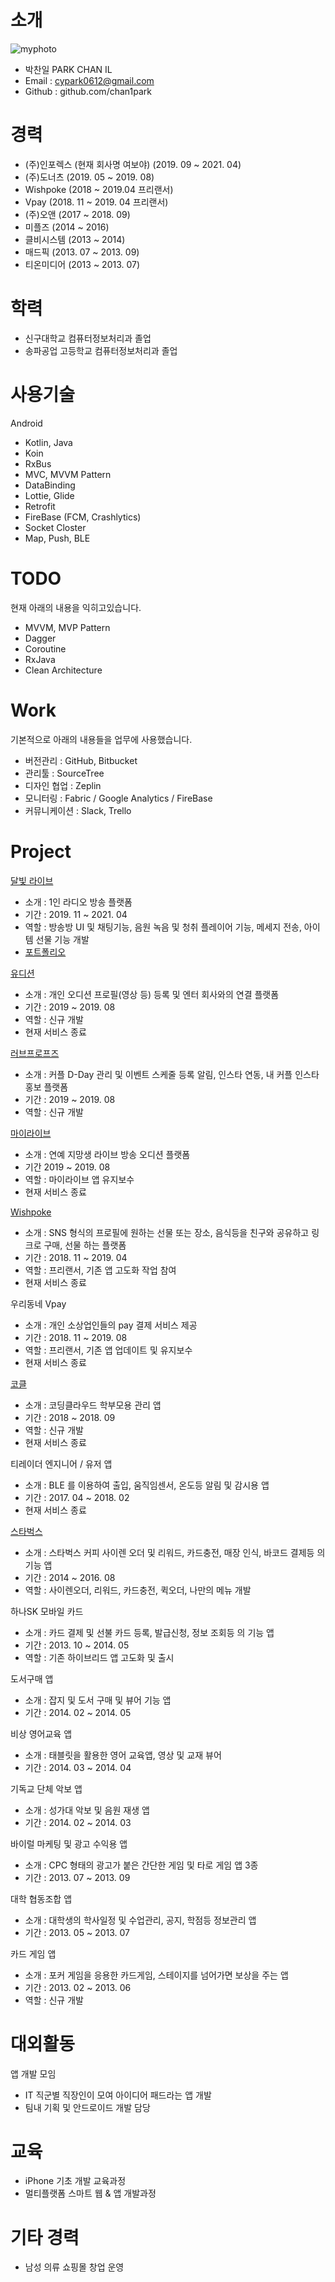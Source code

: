 # 소개
![myphoto](https://user-images.githubusercontent.com/8411991/144572575-8e150301-30df-4eca-b8b7-bc38840035b9.PNG)

- 박찬일 PARK CHAN IL
- Email : cypark0612@gmail.com
- Github : github.com/chan1park

# 경력
- (주)인포렉스 (현재 회사명 여보야) (2019. 09 ~ 2021. 04)
- (주)도너츠 (2019. 05 ~ 2019. 08)
- Wishpoke (2018 ~ 2019.04 프리랜서)
- Vpay (2018. 11 ~ 2019. 04 프리랜서)
- (주)오앤 (2017 ~ 2018. 09)
- 미플즈 (2014 ~ 2016)
- 클비시스템 (2013 ~ 2014)
- 매드픽 (2013. 07 ~ 2013. 09)
- 티온미디어 (2013 ~ 2013. 07)

# 학력
- 신구대학교 컴퓨터정보처리과 졸업
- 송파공업 고등학교 컴퓨터정보처리과 졸업

# 사용기술
Android
- Kotlin, Java
- Koin
- RxBus
- MVC, MVVM Pattern
- DataBinding
- Lottie, Glide
- Retrofit
- FireBase (FCM, Crashlytics)
- Socket Closter
- Map, Push, BLE

# TODO
현재 아래의 내용을 익히고있습니다.
- MVVM, MVP Pattern
- Dagger
- Coroutine
- RxJava
- Clean Architecture

# Work
기본적으로 아래의 내용들을 업무에 사용했습니다.
- 버전관리 : GitHub, Bitbucket
- 관리툴 : SourceTree
- 디자인 협업 : Zeplin
- 모니터링 : Fabric / Google Analytics / FireBase
- 커뮤니케이션 : Slack, Trello

# Project
[달빛 라이브](https://play.google.com/store/apps/details?id=kr.co.inforexseoul.radioproject "달빛 라이브 구글 플레이")
- 소개 : 1인 라디오 방송 플랫폼
- 기간 : 2019. 11 ~ 2021. 04
- 역할 : 방송방 UI 및 채팅기능, 음원 녹음 및 청취 플레이어 기능, 메세지 전송, 아이템 선물 기능 개발
- [포트폴리오](https://mini-friend-f3f.notion.site/7e039c4f5ef04fa897f15935a10309ef "달빛 라이브 노션")

[유디션](https://play.google.com/store/apps/details?id=com.donuts.udition "유디션 구글 플레이")
- 소개 : 개인 오디션 프로필(영상 등) 등록 및 엔터 회사와의 연결 플랫폼
- 기간 : 2019 ~ 2019. 08
- 역할 : 신규 개발
- 현재 서비스 종료

[러브프로프즈](https://play.google.com/store/apps/details?id=com.donuts.lovepropose "러브프로포즈 구글 플레이")
- 소개 : 커플 D-Day 관리 및 이벤트 스케줄 등록 알림, 인스타 연동, 내 커플 인스타 홍보 플랫폼
- 기간 : 2019 ~ 2019. 08
- 역할 : 신규 개발

[마이라이브](https://play.google.com/store/apps/details?id=com.donutskorea.live "마이라이브 구글 플레이")
- 소개 : 연예 지망생 라이브 방송 오디션 플랫폼
- 기간 2019 ~ 2019. 08
- 역할 : 마이라이브 앱 유지보수
- 현재 서비스 종료

[Wishpoke](https://play.google.com/store/apps/details?id=com.wishpoke.wishpoke "Wishpoke 구글 플레이")
- 소개 : SNS 형식의 프로필에 원하는 선물 또는 장소, 음식등을 친구와 공유하고 링크로 구매, 선물 하는 플랫폼
- 기간 : 2018. 11 ~ 2019. 04
- 역할 : 프리랜서, 기존 앱 고도화 작업 참여
- 현재 서비스 종료

우리동네 Vpay
- 소개 : 개인 소상업인들의 pay 결제 서비스 제공
- 기간 : 2018. 11 ~ 2019. 08
- 역할 : 프리랜서, 기존 앱 업데이트 및 유지보수
- 현재 서비스 종료

[코클](https://play.google.com/store/apps/details?id=kr.cocle.cocleparent "코클 구글 플레이")
- 소개 : 코딩클라우드 학부모용 관리 앱
- 기간 : 2018 ~ 2018. 09
- 역할 : 신규 개발
- 현재 서비스 종료

티레이더 엔지니어 / 유저 앱
- 소개 : BLE 를 이용하여 출입, 움직임센서, 온도등 알림 및 감시용 앱
- 기간 : 2017. 04 ~ 2018. 02
- 현재 서비스 종료
 
[스타벅스](https://play.google.com/store/apps/details?id=com.starbucks.co "스타벅스 구글 플레이")
- 소개 : 스타벅스 커피 사이렌 오더 및 리워드, 카드충전, 매장 인식, 바코드 결제등 의 기능 앱
- 기간 : 2014 ~ 2016. 08
- 역할 : 사이렌오더, 리워드, 카드충전, 퀵오더, 나만의 메뉴 개발

하나SK 모바일 카드
- 소개 : 카드 결제 및 선불 카드 등록, 발급신청, 정보 조회등 의 기능 앱
- 기간 : 2013. 10 ~ 2014. 05
- 역할 : 기존 하이브리드 앱 고도화 및 출시

도서구매 앱
- 소개 : 잡지 및 도서 구매 및 뷰어 기능 앱
- 기간 : 2014. 02 ~ 2014. 05

비상 영어교육 앱
- 소개 : 태블릿을 활용한 영어 교육앱, 영상 및 교재 뷰어
- 기간 : 2014. 03 ~ 2014. 04

기독교 단체 악보 앱
- 소개 : 성가대 악보 및 음원 재생 앱
- 기간 : 2014. 02 ~ 2014. 03

바이럴 마케팅 및 광고 수익용 앱
- 소개 : CPC 형태의 광고가 붙은 간단한 게임 및 타로 게임 앱 3종
- 기간 : 2013. 07 ~ 2013. 09

대학 협동조합 앱
- 소개 : 대학생의 학사일정 및 수업관리, 공지, 학점등 정보관리 앱
- 기간 : 2013. 05 ~ 2013. 07

카드 게임 앱
- 소개 : 포커 게임을 응용한 카드게임, 스테이지를 넘어가면 보상을 주는 앱
- 기간 : 2013. 02 ~ 2013. 06
- 역할 : 신규 개발

# 대외활동
앱 개발 모임
- IT 직군별 직장인이 모여 아이디어 패드라는 앱 개발
- 팀내 기획 및 안드로이드 개발 담당

# 교육
- iPhone 기초 개발 교육과정
- 멀티플랫폼 스마트 웹 & 앱 개발과정

# 기타 경력
- 남성 의류 쇼핑몰 창업 운영

